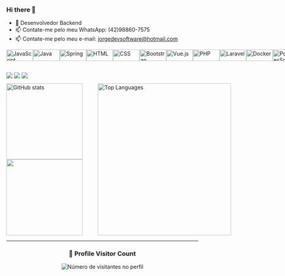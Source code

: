 ### Hi there 👋

- 🌱 Desenvolvedor Backend 
- 📫 Contate-me pelo meu WhatsApp: (42)98860-7575
- 📫 Contate-me pelo meu e-mail: jorgedevsoftware@hotmail.com

<div style="display: flex; align-items: center;">
  <img align="center" alt="JavaScript" height="30" width="70" src="https://img.shields.io/badge/JavaScript-F7DF1E?style=for-the-badge&logo=javascript&logoColor=black">
  <img align="center" alt="Java" height="30" width="70" src="https://img.shields.io/badge/Java-ED8B00?style=for-the-badge&logo=java&logoColor=white">
  <img align="center" alt="Spring" height="30" width="70" src="https://img.shields.io/badge/Spring-6DB33F?style=for-the-badge&logo=spring&logoColor=white">
  <img align="center" alt="HTML" height="30" width="70" src="https://img.shields.io/badge/HTML-239120?style=for-the-badge&logo=html5&logoColor=white">
  <img align="center" alt="CSS" height="30" width="70" src="https://img.shields.io/badge/CSS-239120?&style=for-the-badge&logo=css3&logoColor=white">
  <img align="center" alt="Bootstrap" height="30" width="70" src="https://img.shields.io/badge/Bootstrap-563D7C?style=for-the-badge&logo=bootstrap&logoColor=white">
  <img align="center" alt="Vue.js" height="30" width="70" src="https://img.shields.io/badge/Vue.js-35495E?style=for-the-badge&logo=vue.js&logoColor=4FC08D">
  <img align="center" alt="PHP" height="30" width="70" src="https://img.shields.io/badge/PHP-777BB4?style=for-the-badge&logo=php&logoColor=white">
  <img align="center" alt="Laravel" height="30" width="70" src="https://img.shields.io/badge/Laravel-FF2D20?style=for-the-badge&logo=laravel&logoColor=white">
  <img align="center" alt="Docker" height="30" width="70" src="https://img.shields.io/badge/Docker-2496ED?style=for-the-badge&logo=docker&logoColor=white">
  <img align="center" alt="PostgresSql" height="30" width="70" src="https://img.shields.io/badge/PostgreSQL-316192?style=for-the-badge&logo=postgresql&logoColor=white">
</div>


  ##

  <div>
    <a href="https://www.instagram.com/jorge_duardaz/" target="_blank"><img src="https://img.shields.io/badge/-Instagram-%23E4405F?style=for-the-badge&logo=instagram&logoColor=white" target="_blank"></a>
    <a href = "mailto:jorgedevsoftware@hotmail.com"><img src="https://img.shields.io/badge/-Gmail-%23333?style=for-the-badge&logo=gmail&logoColor=white" target="_blank"></a>
    <a href="https://www.linkedin.com/in/jorge-eduardo-9170a9243" target="_blank">
      <img src="https://img.shields.io/badge/-LinkedIn-%230077B5?style=for-the-badge&logo=linkedin&logoColor=white">
    </a>
  </div>

<div style="display: flex; justify-content: space-between; gap: 40px; margin-top:10px; ">
  <a href="https://github.com/JorgeEduardoZanin">
    <img align="center" height="200" src="https://github-readme-stats.vercel.app/api?username=JorgeEduardoZanin&show_icons=true&theme=graywhite" alt="GitHub stats" />
    <img align="center" height="200" src="https://github-profile-summary-cards.vercel.app/api/cards/productive-time?username=JorgeEduardoZanin&theme=github_dark"/>
  </a>

  <a href="https://github.com/JorgeEduardoZanin">
    <img align="center" height="400" width="350" src="https://github-readme-stats.vercel.app/api/top-langs/?username=JorgeEduardoZanin&layout=pie" alt="Top Languages" />
  </a>
</div>

  <div>

---

<div align="center">
  <h3><b>📍 Profile Visitor Count</b></h3>
</div>

<p align="center">
  <img
    src="https://profile-counter.glitch.me/JorgeEduardoZanin/count.svg"
    alt="Número de visitantes no perfil"
  />
</p>
  </div>
